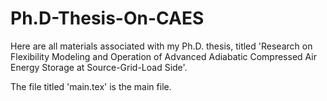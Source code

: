 # Ph.D-Thesis-On-CAES
Here are all materials associated with my Ph.D. thesis, titled 'Research on Flexibility Modeling and Operation of Advanced Adiabatic Compressed Air Energy Storage at Source-Grid-Load Side'.

The file titled 'main.tex' is the main file.
